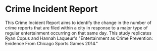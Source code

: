 # Crime Incident Report
This Crime Incident Report aims to identify the change in the number of crime reports that are filed within a city in response to a major type of regular entertainment occurring on that same day. This study replicates Ryan Copus and Hannah Laqueur's "Entertainment as Crime Prevention: Evidence From Chicago Sports Games 2014."
